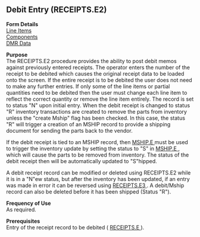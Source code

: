 ##  Debit Entry (RECEIPTS.E2)

<PageHeader />

**Form Details**  
[ Line Items ](RECEIPTS-E2-1/README.md)   
[ Components ](RECEIPTS-E2-2/README.md)   
[ DMR Data ](RECEIPTS-E2-3/README.md)   

**Purpose**  
The RECEIPTS.E2 procedure provides the ability to post debit memos against
previously entered receipts. The operator enters the number of the receipt to
be debited which causes the original receipt data to be loaded onto the
screen. If the entire receipt is to be debited the user does not need to make
any further entries. If only some of the line items or partial quantities need
to be debited then the user must change each line item to reflect the correct
quantity or remove the line item entirely. The record is set to status "N"
upon initial entry. When the debit receipt is changed to status "R" inventory
transactions are created to remove the parts from inventory unless the "create
Mship" flag has been checked. In this case, the status "R" will trigger a
creation of an MSHIP record to provide a shipping document for sending the
parts back to the vendor.  
  
If the debit receipt is tied to an MSHIP record, then [ MSHIP.E ](../../../MRK-OVERVIEW/MRK-ENTRY/MSHIP-E/README.md) must be used to trigger the inventory update by setting the status to "S" in [ MSHIP.E ](../../../MRK-OVERVIEW/MRK-ENTRY/MSHIP-E/README.md) , which will cause the parts to be removed from inventory. The status of the debit receipt then will be automatically updated to "S"hipped.   
  
A debit receipt record can be modified or deleted using RECEIPTS.E2 while it is in a "N"ew status, but after the inventory has been updated, if an entry was made in error it can be reversed using [ RECEIPTS.E3 ](../RECEIPTS-E3/README.md) . A debit/Mship record can also be deleted before it has been shipped (Status "R"). 

**Frequency of Use**  
As required.

**Prerequisites**  
Entry of the receipt record to be debited ( [ RECEIPTS.E ](../RECEIPTS-E/README.md) ). 

<badge text= "Version 8.10.57" vertical="middle" />

<PageFooter />